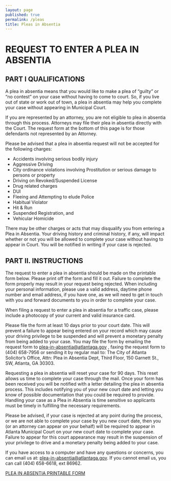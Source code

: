 ```yaml
---
layout: page
published: true
permalink: /pleas
title: Pleas in Absentia
---
```



# REQUEST TO ENTER A PLEA IN ABSENTIA

## PART I QUALIFICATIONS

A plea in absentia means that you would like to make a plea of “guilty” or “no contest” on your case without having to come to court. So, if you live out of state or work out of town, a plea in absentia may help you complete your case without appearing in Municipal Court. 

If you are represented by an attorney, you are not eligible to plea in absentia through this process. Attorneys may file their plea in absentia directly with the Court. The request form at the bottom of this page is for those defendants not represented by an Attorney. 

Please be advised that a plea in absentia request will not be accepted for the following charges: 

- Accidents involving serious bodily injury 
- Aggressive Driving 
- City ordinance violations involving Prostitution or serious damage to persons or property 
- Driving on Revoked/Suspended License 
- Drug related charges 
- DUI 
- Fleeing and Attempting to elude Police 
- Habitual Violator 
- Hit & Run 
- Suspended Registration, and 
- Vehicular Homicide 

There may be other charges or acts that may disqualify you from entering a Plea in Absentia. Your driving history and criminal history, if any, will impact whether or not you will be allowed to complete your case without having to appear in Court. You will be notified in writing if your case is rejected.

## PART II. INSTRUCTIONS

The request to enter a plea in absentia should be made on the printable form below. Please print off the form and fill it out. Failure to complete the form properly may result in your request being rejected. When including 
your personal information, please use a valid address, daytime phone number and email address, if you have one, as we will need to get in touch with you and forward documents to you in order to complete your case. 

When filing a request to enter a plea in absentia for a traffic case, please include a photocopy of your current and valid insurance card. 

Please file the form at least 10 days prior to your court date. This will prevent a failure to appear being entered on your record which may cause your driving privilege to be suspended and will prevent a monetary penalty from being added to your case. You may file the form by emailing the request form to plea-in-absentia@atlantaga.gov , faxing the request form to (404) 658-7956 or sending it by regular mail to: The City of Atlanta Solicitor’s Office, Attn: Plea in Absentia Dept, Third Floor, 150 Garnett St., SW, Atlanta, GA 30303. 

Requesting a plea in absentia will reset your case for 90 days. This reset allows us time to complete your case through the mail. Once your form has been received you will be notified with a letter detailing the plea in absentia process. This includes notifying you of your new court date and letting you know of possible documentation that you could be required to provide. Handling your case as a Plea in Absentia is time sensitive so applicants must be timely in fulfilling the necessary requirements. 

Please be advised, if your case is rejected at any point during the process, or we are not able to complete your case by you new court date, then you (or an attorney can appear on your behalf) will be required to appear in Atlanta Municipal Court on your new court date to complete your case. Failure to appear for this court appearance may result in the suspension of your privilege to drive and a monetary penalty being added to your case. 

If you have access to a computer and have any questions or concerns, you can email us at: <a href="mailto:plea-in-absentia@atlantaga.gov">plea-in-absentia@atlantaga.gov</a>. If you cannot email us, you can call (404) 658-6618, ext 86962.


<a href="/pdfs/PLEA_IN_ABSENTIA03032015.pdf" target="_blank">PLEA IN ABSENTIA PRINTABLE FORM</a>

